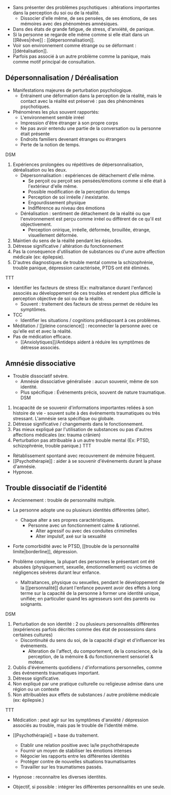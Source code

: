 
- Sans présenter des problèmes psychotiques : altérations importantes dans la perception du soi ou de la réalité. 
	- Dissocier d'elle même, de ses pensées, de ses émotions, de ses mémoires avec des phénomènes amnésiques. 
- Dans des états de grande fatigue, de stress, d'anxiété, de panique. 
- Si la personne se regarde elle même comme si elle était dans un [[Rêves|rêve]] : [[dépersonnalisation]]. 
- Voir son environnement comme étrange ou se déformant : [[déréalisation]]. 
- Parfois pas associé à un autre problème comme la panique, mais comme motif principal de consultation. 

## Dépersonnalisation / Déréalisation 

- Manifestations majeures de perturbation psychologique. 
	- Entrainent une déformation dans la perception de la réalité, mais le contact avec la réalité est préservé : pas des phénomènes psychotiques. 
- Phénomènes les plus souvent rapportés:
	- L'environnement semble irréel
	- Impression d'être étranger à son propre corps 
	- Ne pas avoir entendu une partie de la conversation ou la personne était présente 
	- Endroits familiers devenant étranges ou étrangers 
	- Perte de la notion de temps. 

DSM
1. Expériences prolongées ou répétitives de dépersonnalisation, déréalisation ou les deux. 
	- Dépersonnalisation : expériences de détachement d'elle même.
		- Se perçoit ou perçoit ses pensées/émotions comme si elle était à l'extérieur d'elle même. 
		- Possible modification de la perception du temps 
		- Perception de soi irréelle / inexistante. 
		- Engourdissement physique
		- Indifférence au niveau des émotions 
	- Déréalisation : sentiment de détachement de la réalité ou que l'environnement est perçu comme irréel ou différent de ce qu'il est objectivement. 
		- Perception onirique, irréelle, déformée, brouillée, étrange, visuellement déformée. 
2. Maintien du sens de la réalité pendant les épisodes.
3. Détresse significative / altération du fonctionnement 
4. Pas la conséquence d'utilisation de substances ou d'une autre affection médicale (ex: épilepsie).
5. D'autres diagnostiques de trouble mental comme la schizophrénie, trouble panique, dépression caractérisée, PTDS ont été éliminés. 

TTT

- Identifier les facteurs de stress (Ex: maltraitance durant l'enfance) associés au développement de ces troubles et rendent plus difficile la perception objective de soi ou de la réalité. 
	- Souvent : traitement des facteurs de stress permet de réduire les symptômes. 
- TCC
	- Identifier les situations / cognitions prédisposant à ces problèmes.
- Méditation / [[pleine conscience]] : reconnecter la personne avec ce qu'elle est et avec la réalité. 
- Pas de médication efficace.
	- [[Anxiolytiques]]/Antideps aident à réduire les symptômes de détresse associés. 

## Amnésie dissociative

- Trouble dissociatif sévère.
	- Amnésie dissociative généralisée : aucun souvenir, même de son identité. 
	- Plus spécifique : Événements précis, souvent de nature traumatique.
DSM
1. Incapacité de se souvenir d'informations importantes reliées à son histoire de vie - souvent suite à des événements traumatiques ou très stressant. L'amnésie sera spécifique ou globale. 
2. Détresse significative / changements dans le fonctionnement. 
3. Pas mieux expliqué par l'utilisation de substances ou pas d'autres affections médicales (ex: trauma crânien)
4. Perturbation pas attribuable à un autre trouble mental (Ex: PTSD, schizophrénie, trouble panique.)
TTT
- Rétablissement spontané avec recouvrement de mémoire fréquent. 
- [[Psychothérapie]] : aider à se souvenir d'événements durant la phase d'amnésie. 
- Hypnose.


## Trouble dissociatif de l'identité

- Anciennement : trouble de personnalité multiple. 
- La personne adopte une ou plusieurs identités différentes (alter).
	- Chaque alter a ses propres caractéristiques. 
		- Personne avec un fonctionnement calme & rationnel.
			- Alter agressif ou avec des conduites criminelles 
			- Alter impulsif, axé sur la sexualité 

- Forte comorbidité avec le PTSD, [[trouble de la personnalité limite|borderline]], dépression.
- Problème complexe, la plupart des personnes le présentant ont été abusées (physiquement, sexuelle, émotionnellement) ou victimes de négligences sévères durant leur enfance. 
	- Maltraitances, physique ou sexuelles, pendant le développement de la [[personnalité]] durant l'enfance peuvent avoir des effets à long terme sur la capacité de la personne à former une identité unique, unifiée; en particulier quand les agresseurs sont des parents ou soignants. 

DSM
1. Perturbation de son identité : 2 ou plusieurs personnalités différentes (expériences parfois décrites comme des état de possessions dans certaines cultures)
	- Discontinuité du sens du soi, de la capacité d'agir et d'influencer les événements.
		- Alteration de l'affect, du comportement, de la conscience, de la perception, de la mémoire & du fonctionnement sensoriel & moteur. 
2. Oublis d'événements quotidiens / d'informations personnelles, comme des événements traumatiques important. 
3. Détresse significative.
4. Non expliqué par une pratique culturelle ou religieuse admise dans une région ou un contexte
5. Non attribuables aux effets de substances / autre problème médicale (ex: épilepsie.)

TTT
- Médication : peut agir sur les symptômes d'anxiété / dépression associés au trouble, mais pas le trouble de l'identité même.
- [[Psychothérapie]] = base du traitement.
	- Etablir une relation positive avec la/le psychothérapeute 
	- Fournir un moyen de stabiliser les émotions intenses 
	- Négocier les rapports entre les différentes identités 
	- Protéger contre de nouvelles situations traumatisantes 
	- Travailler sur les traumatismes passés. 

- Hypnose : reconnaitre les diverses identités. 
- Objectif, si possible : intégrer les différentes personnalités en une seule. 